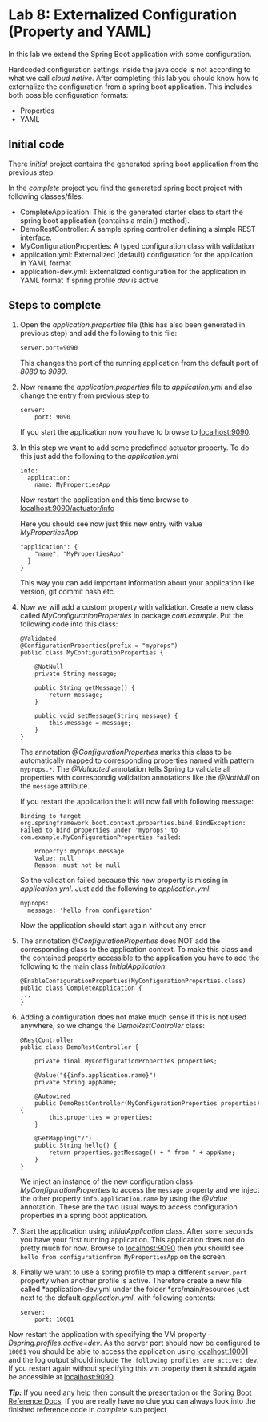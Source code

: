 # Lab 8: Externalized Configuration (Property and YAML)
In this lab we extend the Spring Boot application with some configuration.

Hardcoded configuration settings inside the java code is not according to what we call *cloud native*.
After completing this lab you should know how to externalize the configuration from a spring boot application.
This includes both possible configuration formats:

*  Properties
*  YAML 

## Initial code

There _initial_ project contains the generated spring boot application from the previous step. 

In the _complete_ project you find the generated spring boot project with following classes/files:

* CompleteApplication: This is the generated starter class to start the spring boot application (contains a main() method).
* DemoRestController: A sample spring controller defining a simple REST interface.
* MyConfigurationProperties: A typed configuration class with validation
* application.yml: Externalized (default) configuration for the application in YAML format
* application-dev.yml: Externalized configuration for the application in YAML format if spring profile *dev* is active
 
## Steps to complete

1. Open the *application.properties* file (this has also been generated in previous step) and 
add the following to this file:

    `server.port=9090`
    
    This changes the port of the running application from the default port of *8080* to *9090*. 

2. Now rename the *application.properties* file to *application.yml* and also change the entry from previous step to:

    ```
    server:
        port: 9090
    ```        
    
    If you start the application now you have to browse to [localhost:9090](http://localhost:9090).
    
3. In this step we want to add some predefined actuator property. To do this just add the following to the 
*application.yml*   

    ```
    info:
      application:
        name: MyPropertiesApp
    ```

    Now restart the application and this time browse to [localhost:9090/actuator/info](http://localhost:9090/actuator/info)
    
    Here you should see now just this new entry with value *MyPropertiesApp*
    
    ```
    "application": {
        "name": "MyPropertiesApp"
      }
    }
    ```
    
    This way you can add important information about your application like version, git commit hash etc. 

4. Now we will add a custom property with validation. 
Create a new class called *MyConfigurationProperties* in package *com.example*. Put the following code into this class:

    ```
    @Validated
    @ConfigurationProperties(prefix = "myprops")
    public class MyConfigurationProperties {
    
        @NotNull
        private String message;
    
        public String getMessage() {
            return message;
        }
    
        public void setMessage(String message) {
            this.message = message;
        }
    }
    ```
    
    The annotation *@ConfigurationProperties* marks this class to be automatically mapped to corresponding properties
    named with pattern `myprops.*`. The *@Validated* annotation tells Spring to validate all properties with correspondig validation
    annotations like the *@NotNull* on the `message` attribute. 

    If you restart the application the it will now fail with following message:
    
    ```
    Binding to target org.springframework.boot.context.properties.bind.BindException: 
    Failed to bind properties under 'myprops' to com.example.MyConfigurationProperties failed:
    
        Property: myprops.message
        Value: null
        Reason: must not be null
    ```

    So the validation failed because this new property is missing in *application.yml*.
    Just add the following to *application.yml*:

    ```    
    myprops:
      message: 'hello from configuration'
    ```
    
    Now the application should start again without any error.
    
5. The annotation *@ConfigurationProperties* does NOT add the corresponding class to the application context. To make 
this class and the contained property accessible to the application you have to add the following to the main class
*InitialApplication*:

    ```    
    @EnableConfigurationProperties(MyConfigurationProperties.class)
    public class CompleteApplication {
    ...
    }
    ```
     
6. Adding a configuration does not make much sense if this is not used anywhere, so we change the *DemoRestController* class:

    ``` 
    @RestController
    public class DemoRestController {
    
        private final MyConfigurationProperties properties;
    
        @Value("${info.application.name}")
        private String appName;
    
        @Autowired
        public DemoRestController(MyConfigurationProperties properties) {
            this.properties = properties;
        }
    
        @GetMapping("/")
        public String hello() {
            return properties.getMessage() + " from " + appName;
        }
    }
    ```
    
    We inject an instance of the new configuration class *MyConfigurationProperties* to access the `message` property
    and we inject the other property `info.application.name` by using the *@Value* annotation. These are the two usual ways to
    access configuration properties in a spring boot application.  

7. Start the application using *InitialApplication* class. 
After some seconds you have your first running application. This application does not do pretty much for now.
Browse to [localhost:9090](http://localhost:9090) then you should see `hello from configurationfrom MyPropertiesApp` on the screen. 

8. Finally we want to use a spring profile to map a different `server.port` property when another profile is active.
Therefore create a new file called *application-dev.yml under the folder *src/main/resources just next to the default *application.yml*.
with following contents:

    ```
    server:
        port: 10001
    ```   

Now restart the application with specifying the VM property *-Dspring.profiles.active=dev*. As the server port should now be
configured to `10001` you should be able to access the application using [localhost:10001](http://localhost:10001) and the log output should
include `The following profiles are active: dev`.
If you restart again without specifying this vm property then it should again be accessible at [localhost:9090](http://localhost:9090). 

***Tip:***
If you need any help then consult the [presentation](https://andifalk.github.io/spring-basics-training/presentation/index.html) 
or the [Spring Boot Reference Docs](https://docs.spring.io/spring-boot/docs/current/reference/htmlsingle/#boot-features-external-config). 
If you are really have no clue you can always look into the finished reference code in _complete_ sub project

